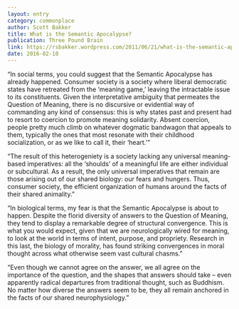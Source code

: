 ```yaml
---
layout: entry
category: commonplace
author: Scott Bakker
title: What is the Semantic Apocalypse?
publication: Three Pound Brain
link: https://rsbakker.wordpress.com/2011/06/21/what-is-the-semantic-apocalypse/
date: 2016-02-10
---
```


“In social terms, you could suggest that the Semantic Apocalypse has already happened. Consumer society is a society where liberal democratic states have retreated from the ‘meaning game,’ leaving the intractable issue to its constituents. Given the interpretative ambiguity that permeates the Question of Meaning, there is no discursive or evidential way of commanding any kind of consensus: this is why states past and present had to resort to coercion to promote meaning solidarity. Absent coercion, people pretty much climb on whatever dogmatic bandwagon that appeals to them, typically the ones that most resonate with their childhood socialization, or as we like to call it, their ‘heart.’”

“The result of this heterogeniety is a society lacking any universal meaning-based imperatives: all the ‘shoulds’ of a meaningful life are either individual or subcultural. As a result, the only universal imperatives that remain are those arising out of our shared biology: our fears and hungers. Thus, consumer society, the efficient organization of humans around the facts of their shared animality.”

“In biological terms, my fear is that the Semantic Apocalypse is about to happen. Despite the florid diversity of answers to the Question of Meaning, they tend to display a remarkable degree of structural convergence. This is what you would expect, given that we are neurologically wired for meaning, to look at the world in terms of intent, purpose, and propriety. Research in this last, the biology of morality, has found striking convergences in moral thought across what otherwise seem vast cultural chasms.”

“Even though we cannot agree on the answer, we all agree on the importance of the question, and the shapes that answers should take – even apparently radical departures from traditional thought, such as Buddhism. No matter how diverse the answers seem to be, they all remain anchored in the facts of our shared neurophysiology.”

